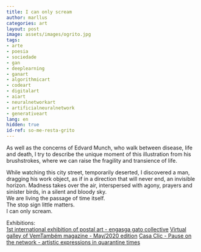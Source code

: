 ```yaml
---
title: I can only scream
author: marllus
categories: art
layout: post
image: assets/images/ogrito.jpg
tags:
- arte
- poesia
- sociedade
- gan
- deeplearning
- ganart
- algorithmicart
- codeart
- digitalart
- aiart
- neuralnetworkart
- artificialneuralnetwork
- generativeart
lang: en
hidden: true
id-ref: so-me-resta-grito
---
```


As well as the concerns of Edvard Munch, who walk between disease, life and death, I try to describe the unique moment of this illustration from his brushstrokes, where we can raise the fragility and transience of life.

While watching this city street, temporarily deserted, I discovered a man, dragging his work object, as if in a direction that will never end, an invisible horizon.
Madness takes over the air, interspersed with agony, prayers and sinister birds, in a silent and bloody sky.<br>
We are living the passage of time itself.<br>
The stop sign little matters.<br>
I can only scream.<br>

Exhibitions:  
[1st international exhibition of postal art - engasga gato collective](https://www.instagram.com/coletivoengasgato/)
[Virtual galley of VemTambém magazine - May/2020 edition](https://vemtambem.com/revistamaio/0001.html)
[Casa Clic - Pause on the network - artistic expressions in quarantine times](https://casaclicpalmas.wixsite.com/casaclic)

